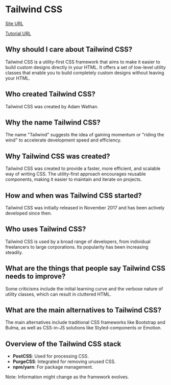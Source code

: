 # Tailwind CSS

[Site URL](https://tailwindcss.com/)

[Tutorial URL](https://tailwindcss.com/docs)

## Why should I care about Tailwind CSS?

Tailwind CSS is a utility-first CSS framework that aims to make it easier to build custom designs directly in your HTML. It offers a set of low-level utility classes that enable you to build completely custom designs without leaving your HTML.

## Who created Tailwind CSS?

Tailwind CSS was created by Adam Wathan.

## Why the name Tailwind CSS?

The name "Tailwind" suggests the idea of gaining momentum or "riding the wind" to accelerate development speed and efficiency.

## Why Tailwind CSS was created?

Tailwind CSS was created to provide a faster, more efficient, and scalable way of writing CSS. The utility-first approach encourages reusable components, making it easier to maintain and iterate on projects.

## How and when was Tailwind CSS started?

Tailwind CSS was initially released in November 2017 and has been actively developed since then.

## Who uses Tailwind CSS?

Tailwind CSS is used by a broad range of developers, from individual freelancers to large corporations. Its popularity has been increasing steadily.

## What are the things that people say Tailwind CSS needs to improve?

Some criticisms include the initial learning curve and the verbose nature of utility classes, which can result in cluttered HTML.

## What are the main alternatives to Tailwind CSS?

The main alternatives include traditional CSS frameworks like Bootstrap and Bulma, as well as CSS-in-JS solutions like Styled-components or Emotion.

## Overview of the Tailwind CSS stack

- **PostCSS**: Used for processing CSS.
- **PurgeCSS**: Integrated for removing unused CSS.
- **npm/yarn**: For package management.

Note: Information might change as the framework evolves.
